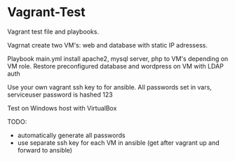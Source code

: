 # Vagrant-Test
Vagrant test file and playbooks.

Vagrnat create two VM's: web and database with static IP adressess.

Playbook main.yml install apache2, mysql server, php to VM's depending on VM role.
Restore preconfigured database and wordpress on VM with LDAP auth

Use your own vagrant ssh key to for ansible.
All passwords set in vars, serviceuser password is hashed 123

Test on Windows host with VirtualBox

TODO:
* automatically generate all passwords
* use separate ssh key for each VM in ansible (get after vagrant up and forward to ansible)

